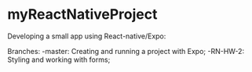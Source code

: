 # myReactNativeProject

Developing a small app using React-native/Expo:

Branches:
  -master: Creating and running a project with Expo; 
  -RN-HW-2: Styling and working with forms;
